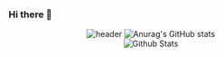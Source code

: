 ### Hi there 👋

<div align='center'>
  
![header](https://capsule-render.vercel.app/api?type=waving&color=auto&height=165&section=header&text=HyeonSeong&fontSize=80&fontAlign=60)
![Anurag's GitHub stats](https://github-readme-stats.vercel.app/api?username=gustjdw&show_icons=true&theme=radical&count_private=true)  
![Github Stats](https://github-readme-streak-stats.herokuapp.com/?user=JongAAAAAAAAA&theme=highcontrast&hide_border=false&fire=red&sideNums=red)<br/>

</div>



<!--
**gustjdw/gustjdw** is a ✨ _special_ ✨ repository because its `README.md` (this file) appears on your GitHub profile.

Here are some ideas to get you started:

- 🔭 I’m currently working on ...
- 🌱 I’m currently learning ...
- 👯 I’m looking to collaborate on ...
- 🤔 I’m looking for help with ...
- 💬 Ask me about ...
- 📫 How to reach me: ...
- 😄 Pronouns: ...
- ⚡ Fun fact: ...
-->
